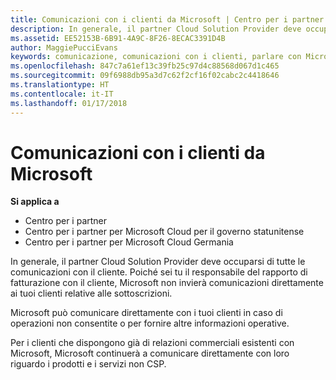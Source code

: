 ```yaml
---
title: Comunicazioni con i clienti da Microsoft | Centro per i partner
description: In generale, il partner Cloud Solution Provider deve occuparsi di tutte le comunicazioni con il cliente.
ms.assetid: EE52153B-6B91-4A9C-8F26-8ECAC3391D4B
author: MaggiePucciEvans
keywords: comunicazione, comunicazioni con i clienti, parlare con Microsoft
ms.openlocfilehash: 847c7a61ef13c39fb25c97d4c88568d067d1c465
ms.sourcegitcommit: 09f6988db95a3d7c62f2cf16f02cabc2c4418646
ms.translationtype: HT
ms.contentlocale: it-IT
ms.lasthandoff: 01/17/2018
---
```

# <a name="customer-communication-from-microsoft"></a>Comunicazioni con i clienti da Microsoft

**Si applica a**

-  Centro per i partner
-  Centro per i partner per Microsoft Cloud per il governo statunitense
-  Centro per i partner per Microsoft Cloud Germania

In generale, il partner Cloud Solution Provider deve occuparsi di tutte le comunicazioni con il cliente. Poiché sei tu il responsabile del rapporto di fatturazione con il cliente, Microsoft non invierà comunicazioni direttamente ai tuoi clienti relative alle sottoscrizioni.

Microsoft può comunicare direttamente con i tuoi clienti in caso di operazioni non consentite o per fornire altre informazioni operative.

Per i clienti che dispongono già di relazioni commerciali esistenti con Microsoft, Microsoft continuerà a comunicare direttamente con loro riguardo i prodotti e i servizi non CSP.

 

 




